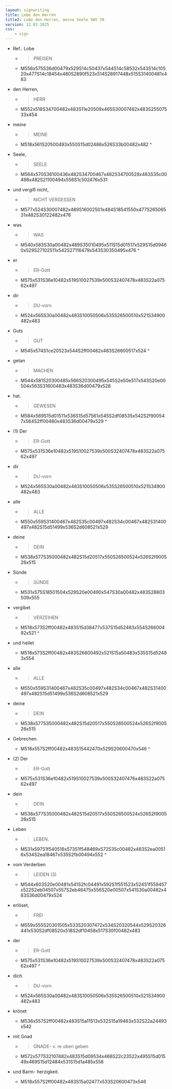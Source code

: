 ```yaml
---
layout: signwriting
title: Lobe den Herren
title2: Lobe den Herren, meine Seele SWV 39
version: 12.03.2025
css:
    - sign
---
```


<!--
https://www.signbank.org/signpuddle2.0/searchword.php
https://www.sutton-signwriting.io/signmaker
-->
	
<div class="signs">    

- Ref.: Lobe
    + > PREISEN
    + M556x575S36d00479x529S14c50437x544S14c58532x543S14c10520x477S14c18454x480S2890f523x514S28917448x515S31400481x483

- den Herren,
    + > HERR
    + M552x518S34700482x483S11e20509x465S30007482x483S25507533x454

- meine 
    + > MEINE
    + M518x561S20500493x550S15d02486x526S33b00482x482
^
- Seele,
    + > SEELE
    + M564x570S36100436x482S34700467x482S34700528x483S35c00498x482S21100494x556S1c502476x531


- und vergiß nicht,
    + > NICHT VERGESSEN
    + M577x524S30007482x489S16002501x484S18541550x477S26506531x482S30122482x476

- was 
    + > WAS
    + M540x583S30a00482x489S35010495x511S15d01517x529S15d09460x529S27102511x542S27116479x543S30350495x476
^

- er 
    + > ER-Gott
    + M575x531S36e10482x519S10027539x500S32407478x483S22a07562x497

- dir 
    + > DU-vorn
    + M524x565S30a00482x483S10050506x535S26500510x521S34900482x483

- Guts
    + > GUT
    + M545x574S1ce20523x544S2ff00482x483S26600517x524
^
- getan
    + > MACHEN
    + M544x581S20300485x566S20300495x545S2e50e517x543S20e00504x563S31600483x483S36d00479x528

-  hat.
    + > GEWESEN
    + M584x569S15d01511x536S15d57561x545S2df08535x542S2f900547x564S2ff00480x483S36d00479x529
^
- (1) Der 
    + > ER-Gott
    + M575x531S36e10482x519S10027539x500S32407478x483S22a07562x497

- dir 
    + > DU-vorn
    + M524x565S30a00482x483S10050506x535S26500510x521S34900482x483

- alle
    + > ALLE
    + M550x559S31400467x482S35c00497x482S34c00467x482S31400497x482S15d51499x536S2d608521x529

</div>
<div class="signs"> <!-- style="page-break-before: always;" -->

- deine
    + > DEIN
    + M538x577S35000482x482S15d20517x550S26500524x526S2f900526x515

- Sünde
    + > SÜNDE
    + M531x575S18501504x529S20e00490x547S30a00482x483S28803509x555

- vergibet
    + > VERZEIHEN
    + M518x573S2ff00482x483S15d38477x537S15d52483x554S26600492x521
^
- und heilet 
    + M518x573S2ff00482x483S26600492x521S15a50483x535S15d52483x554

- alle 
    + > ALLE
    + M550x559S31400467x482S35c00497x482S34c00467x482S31400497x482S15d51499x536S2d608521x529

- deine 
    + > DEIN
    + M538x577S35000482x482S15d20517x550S26500524x526S2f900526x515

- Gebrechen.
    + M518x557S2ff00482x483S15442470x529S20600470x546
^
- (2) Der 
    + > ER-Gott
    + M575x531S36e10482x519S10027539x500S32407478x483S22a07562x497

- dein
    + > DEIN
    + M538x577S35000482x482S15d20517x550S26500524x526S2f900526x515

- Leben 
    + > LEBEN.
    + M531x597S1f540516x573S1f548469x572S35c00482x483S2ea00516x534S2ea18467x535S2fb00494x552
^
- vom Verderben
    + > LEIDEN (3)
    + M544x603S20e00481x541S2fc04491x592S1f551523x524S1f559457x522S2eb04507x557S2eb48475x556S20e00507x541S30a00482x483S36d00479x524

- erlöset,
    + > FREI
    + M559x555S20301505x533S20307472x534S20320544x529S20326441x530S2df08520x518S2df10458x517S30f00482x483

- der 
    + > ER-Gott
    + M575x531S36e10482x519S10027539x500S32407478x483S22a07562x497
^
- dich
    + > DU-vorn
    + M524x565S30a00482x483S10050506x535S26500510x521S34900482x483

- krönet 
    + M536x557S2ff00482x483S15a11513x532S15a19463x532S22a24493x542

- mit Gnad 
    + > GNADE- v. re oben geben
    + M572x577S32107482x483S15d09534x466S22c23522x495S15d01549x469S15d12484x531S15d1a485x558

- und Barm- herzigkeit.
    + M518x557S2ff00482x483S15a02477x533S20600473x546

<!--
- Lobe
    + > PREISEN
    + M580x577S36d00481x526S35700468x483S34600496x483S14c50424x546S14c58556x542S14c18534x453S14c10442x457S2890f537x504S28917439x503

- den Herren,
    + > HERR
    + M552x518S34700482x483S11e20509x465S30007482x483S25507533x454

- meine 
    + > MEINE
    + M518x561S20500493x550S15d02486x526S33b00482x482

- Seele,
    + > SEELE
    + M564x570S36100436x482S34700467x482S34700528x483S35c00498x482S21100494x556S1c502476x531
^
- und vergiß 
    + > VERGESSEN
    + M591x517S30007482x482S16002517x481S18541564x475S26506546x481S30c00482x482S36100482x482

- nicht, 
    + > NICHT
    + M531x527S1002f475x473S10027498x473S2fb00494x521S2d708492x507S2d710469x506

- was 
    + > WAS
    + M540x583S30a00482x489S35010495x511S15d01517x529S15d09460x529S27102511x542S27116479x543S30350495x476

- er 
    + > ER-Gott
    + M575x531S36e10482x519S10027539x500S32407478x483S22a07562x497
^
- dir 
    + > DU-vorn
    + M524x565S30a00482x483S10050506x535S26500510x521S34900482x483

- Guts
    + > GUT
    + M545x574S1ce20523x544S2ff00482x483S26600517x524

- getan
    + > MACHEN
    + M544x581S20300485x566S20300495x545S2e50e517x543S20e00504x563S31600483x483S36d00479x528

-  hat.
    + > GEWESEN
    + M584x569S15d01511x536S15d57561x545S2df08535x542S2f900547x564S2ff00480x483S36d00479x529
-->